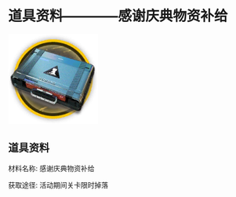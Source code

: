 # 道具资料————感谢庆典物资补给

![感谢庆典物资补给](./matIcons/感谢庆典物资补给.png)

## 道具资料

材料名称: 感谢庆典物资补给

获取途径: 活动期间关卡限时掉落

